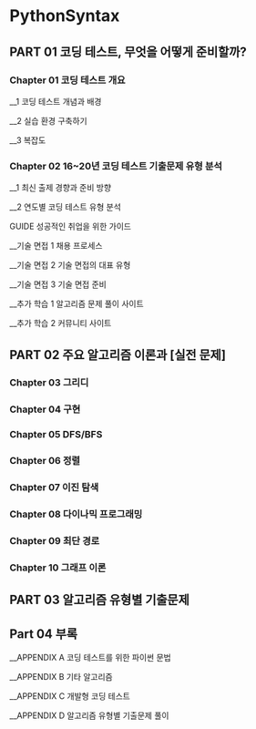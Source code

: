 # PythonSyntax

## PART 01 코딩 테스트, 무엇을 어떻게 준비할까?


### Chapter 01 코딩 테스트 개요


__1 코딩 테스트 개념과 배경

__2 실습 환경 구축하기

__3 복잡도




### Chapter 02 16~20년 코딩 테스트 기출문제 유형 분석

__1 최신 출제 경향과 준비 방향

__2 연도별 코딩 테스트 유형 분석


GUIDE 성공적인 취업을 위한 가이드

__기술 면접 1 채용 프로세스

__기술 면접 2 기술 면접의 대표 유형

__기술 면접 3 기술 면접 준비

__추가 학습 1 알고리즘 문제 풀이 사이트

__추가 학습 2 커뮤니티 사이트

## PART 02 주요 알고리즘 이론과 [실전 문제]
### Chapter 03 그리디

### Chapter 04 구현

### Chapter 05 DFS/BFS

### Chapter 06 정렬

### Chapter 07 이진 탐색

### Chapter 08 다이나믹 프로그래밍

### Chapter 09 최단 경로 

### Chapter 10 그래프 이론



## PART 03 알고리즘 유형별 기출문제


## Part 04 부록 

__APPENDIX A 코딩 테스트를 위한 파이썬 문법

__APPENDIX B 기타 알고리즘

__APPENDIX C 개발형 코딩 테스트

__APPENDIX D 알고리즘 유형별 기출문제 풀이
